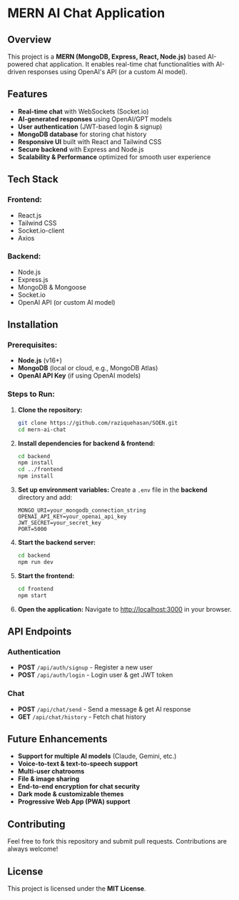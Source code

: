 # MERN AI Chat Application

## Overview
This project is a **MERN (MongoDB, Express, React, Node.js)** based AI-powered chat application. It enables real-time chat functionalities with AI-driven responses using OpenAI's API (or a custom AI model).

## Features
- **Real-time chat** with WebSockets (Socket.io)
- **AI-generated responses** using OpenAI/GPT models
- **User authentication** (JWT-based login & signup)
- **MongoDB database** for storing chat history
- **Responsive UI** built with React and Tailwind CSS
- **Secure backend** with Express and Node.js
- **Scalability & Performance** optimized for smooth user experience

## Tech Stack
### Frontend:
- React.js
- Tailwind CSS
- Socket.io-client
- Axios

### Backend:
- Node.js
- Express.js
- MongoDB & Mongoose
- Socket.io
- OpenAI API (or custom AI model)

## Installation
### Prerequisites:
- **Node.js** (v16+)
- **MongoDB** (local or cloud, e.g., MongoDB Atlas)
- **OpenAI API Key** (if using OpenAI models)

### Steps to Run:
1. **Clone the repository:**
   ```sh
   git clone https://github.com/raziquehasan/SOEN.git
   cd mern-ai-chat
   ```
2. **Install dependencies for backend & frontend:**
   ```sh
   cd backend
   npm install
   cd ../frontend
   npm install
   ```
3. **Set up environment variables:**
   Create a `.env` file in the **backend** directory and add:
   ```env
   MONGO_URI=your_mongodb_connection_string
   OPENAI_API_KEY=your_openai_api_key
   JWT_SECRET=your_secret_key
   PORT=5000
   ```
4. **Start the backend server:**
   ```sh
   cd backend
   npm run dev
   ```
5. **Start the frontend:**
   ```sh
   cd frontend
   npm start
   ```
6. **Open the application:**
   Navigate to [http://localhost:3000](http://localhost:3000) in your browser.

## API Endpoints
### Authentication
- **POST** `/api/auth/signup` - Register a new user
- **POST** `/api/auth/login` - Login user & get JWT token

### Chat
- **POST** `/api/chat/send` - Send a message & get AI response
- **GET** `/api/chat/history` - Fetch chat history

## Future Enhancements
- **Support for multiple AI models** (Claude, Gemini, etc.)
- **Voice-to-text & text-to-speech support**
- **Multi-user chatrooms**
- **File & image sharing**
- **End-to-end encryption for chat security**
- **Dark mode & customizable themes**
- **Progressive Web App (PWA) support**

## Contributing
Feel free to fork this repository and submit pull requests. Contributions are always welcome!

## License
This project is licensed under the **MIT License**.

